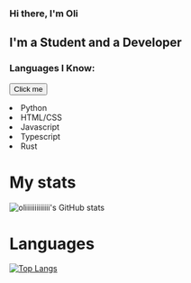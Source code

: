 ### Hi there, I'm Oli

## I'm a Student and a Developer

### Languages I Know:
<button name="button" onclick="http://www.google.com">Click me</button>
<ui>
  <li>Python</li>
  <li>HTML/CSS</li>
  <li>Javascript</li>
  <li>Typescript</li>
  <li>Rust</li>
</ul>

# My stats

![oliiiiiiiiiiiii's GitHub stats](https://github-readme-stats.vercel.app/api?username=oliiiiiiiiiiiii&count_private=true&show_icons=true&theme=radical)

# Languages

[![Top Langs](https://github-readme-stats.vercel.app/api/top-langs/?username=oliiiiiiiiiiiii&layout=compact)](https://github.com/oliiiiiiiiiiiii/github-readme-stats&theme=monokai)
